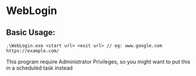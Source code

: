 # WebLogin

## Basic Usage:
```
.\WebLogin.exe <start url> <exit url> // eg: www.google.com https://example.com/
```
This program require Administrator Privileges, so you might want to put this in a scheduled task instead
